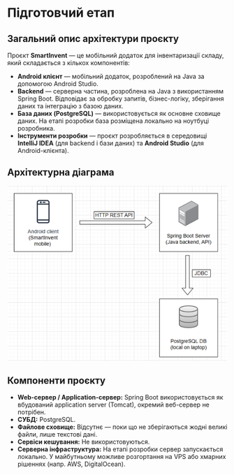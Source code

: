 # Підготовчий етап

## Загальний опис архітектури проєкту

Проєкт **SmartInvent** — це мобільний додаток для інвентаризації складу, який складається з кількох компонентів:

- **Android клієнт** — мобільний додаток, розроблений на Java за допомогою Android Studio.
- **Backend** — серверна частина, розроблена на Java з використанням Spring Boot. Відповідає за обробку запитів, бізнес-логіку, зберігання даних та інтеграцію з базою даних.
- **База даних (PostgreSQL)** — використовується як основне сховище даних. На етапі розробки база розміщена локально на ноутбуці розробника.
- **Інструменти розробки** — проєкт розробляється в середовищі **IntelliJ IDEA** (для backend і бази даних) та **Android Studio** (для Android-клієнта).

## Архітектурна діаграма


![Архітектурна діаграма](/images/architecture_diagram.png)


## Компоненти проєкту

- **Web-сервер / Application-сервер:** Spring Boot використовується як вбудований application server (Tomcat), окремий веб-сервер не потрібен.
- **СУБД:** PostgreSQL.
- **Файлове сховище:** Відсутнє — поки що не зберігаються жодні великі файли, лише текстові дані.
- **Сервіси кешування:** Не використовуються.
- **Серверна інфраструктура:** На етапі розробки сервер запускається локально. У майбутньому можливе розгортання на VPS або хмарних рішеннях (напр. AWS, DigitalOcean).
